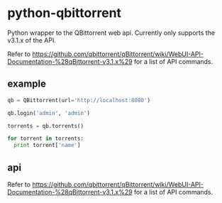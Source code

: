 # python-qbittorrent
Python wrapper to the QBittorrent web api. Currently only supports the v3.1.x of the API.

Refer to https://github.com/qbittorrent/qBittorrent/wiki/WebUI-API-Documentation-%28qBittorrent-v3.1.x%29 for a list of API commands.

## example

```python
qb = QBittorrent(url='http://localhost:8080')

qb.login('admin', 'admin')

torrents = qb.torrents()

for torrent in torrents:
  print torrent['name']
```

## api



Refer to https://github.com/qbittorrent/qBittorrent/wiki/WebUI-API-Documentation-%28qBittorrent-v3.1.x%29 for a list of API commands.
